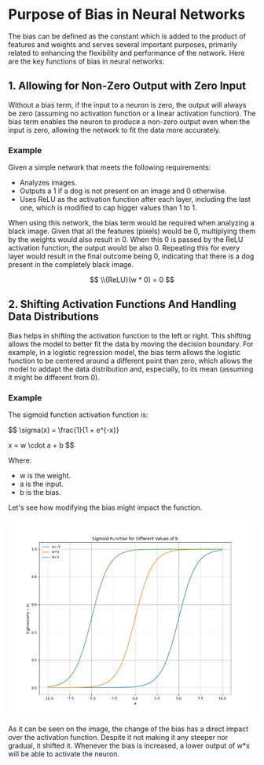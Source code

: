 # Purpose of Bias in Neural Networks
The bias can be defined as the constant which is added to the product of features and weights and serves several important purposes, primarily related to enhancing the flexibility and performance of the network. Here are the key functions of bias in neural networks:

## 1. Allowing for Non-Zero Output with Zero Input
Without a bias term, if the input to a neuron is zero, the output will always be zero (assuming no activation function or a linear activation function). The bias term enables the neuron to produce a non-zero output even when the input is zero, allowing the network to fit the data more accurately.

### Example
Given a simple network that meets the following requirements:
* Analyzes images.
* Outputs a 1 if a dog is not present on an image and 0 otherwise.
* Uses ReLU as the activation function after each layer, including the last one, which is modified to cap higger values than 1 to 1.

When using this network, the bias term would be required when analyzing a black image. Given that all the features (pixels) would be 0, multiplying them by the weights would also result in 0. When this 0 is passed by the ReLU activation function, the output would be also 0. Repeating this for every layer would result in the final outcome being 0, indicating that there is a dog present in the completely black image.

$$
\\{ReLU}(w * 0) = 0
$$

## 2. Shifting Activation Functions And Handling Data Distributions
Bias helps in shifting the activation function to the left or right. This shifting allows the model to better fit the data by moving the decision boundary. For example, in a logistic regression model, the bias term allows the logistic function to be centered around a different point than zero, which allows the model to addapt the data distribution and, especially, 
 to its mean (assuming it might be different from 0).

### Example
The sigmoid function activation function is:

$$
\sigma(x) = \frac{1}{1 + e^{-x}}

$$
$$
x = w \cdot a + b
$$

Where:
- w is the weight.
- a is the input.
- b is the bias.

Let's see how modifying the bias might impact the function.

![Sigmoid Function with Different Biases](docs\fundamentals\architecture\bias\sigmoid_function_bias.png)

As it can be seen on the image, the change of the bias has a direct impact over the activation function. Despite it not making it any steeper nor gradual, it shifted it. Whenever the bias is increased, a lower output of w*x will be able to activate the neuron.
